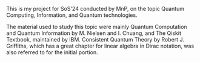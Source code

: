 This is my project for SoS'24 conducted by MnP, on the topic Quantum Computing, Information, and Quantum technologies.

The material used to study this topic were mainly Quantum Computation and Quantum Information by M. Nielsen and I. Chuang, and The Qiskit Textbook, maintained by IBM. Consistent Quantum Theory by Robert J. Griffiths, which has a great chapter for linear algebra in Dirac notation, was also referred to for the initial portion.
